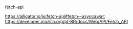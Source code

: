 fetch-api

https://alligator.io/js/fetch-api#fetch--asyncawait
https://developer.mozilla.org/pt-BR/docs/Web/API/Fetch_API